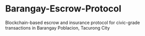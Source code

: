 # Barangay-Escrow-Protocol
Blockchain-based escrow and insurance protocol for civic-grade transactions in Barangay Poblacion, Tacurong City

